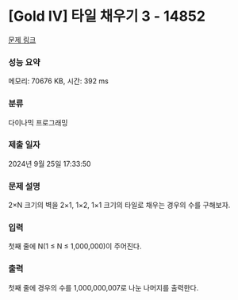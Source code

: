 # [Gold IV] 타일 채우기 3 - 14852 

[문제 링크](https://www.acmicpc.net/problem/14852) 

### 성능 요약

메모리: 70676 KB, 시간: 392 ms

### 분류

다이나믹 프로그래밍

### 제출 일자

2024년 9월 25일 17:33:50

### 문제 설명

<p>2×N 크기의 벽을 2×1, 1×2, 1×1 크기의 타일로 채우는 경우의 수를 구해보자.</p>

### 입력 

 <p>첫째 줄에 N(1 ≤ N ≤ 1,000,000)이 주어진다.</p>

### 출력 

 <p>첫째 줄에 경우의 수를 1,000,000,007로 나눈 나머지를 출력한다.</p>

